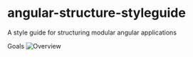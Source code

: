 # angular-structure-styleguide
A style guide for structuring modular angular applications

Goals
![Overview](https://raw.githubusercontent.com/kevinvanhove/angular-structure-styleguide/master/documentation/overview.png)

